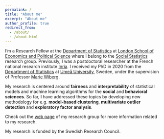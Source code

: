 ```yaml
---
permalink: /
title: "About me"
excerpt: "About me"
author_profile: true
redirect_from: 
  - /about/
  - /about.html
---
```


I’m a Research Fellow at the [Department of Statistics](https://www.lse.ac.uk/statistics) at [London School of Economics and Political Science](https://www.lse.ac.uk/) where I belong to the [Social Statistics](https://www.lse.ac.uk/statistics/research/Social-Statistics) research group. Previously, I was a postdoctoral researcher at the French national research institute [Inria](https://inria.fr/en). I received my PhD in 2020 from the [Department of Statistics](https://www.umu.se/en/usbe/about-us/statistics/) at [Umeå University](https://www.umu.se/en/), Sweden, under the supervision of Professor [Marie Wiberg](https://www.umu.se/en/staff/marie-wiberg/).

My research is centered around **fairness** and **interpretability** of statistical models and machine learning algorithms for the **social** and **behavioral sciences**. So far, I have addressed these topics by developing new methodology for e.g. **model-based clustering**, **multivariate outlier detection** and **exploratory factor analysis**.  

Check out the [web page](https://psychometricslab.com/) of my research group for more information related to my research. 

My research is funded by the Swedish Research Council.









